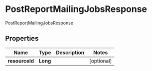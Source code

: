 

# PostReportMailingJobsResponse

PostReportMailingJobsResponse
## Properties

Name | Type | Description | Notes
------------ | ------------- | ------------- | -------------
**resourceId** | **Long** |  |  [optional]



